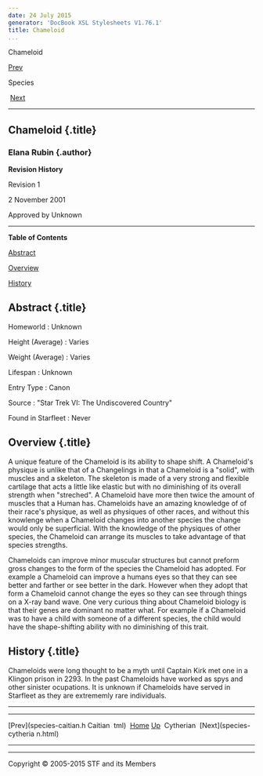 ```yaml
---
date: 24 July 2015
generator: 'DocBook XSL Stylesheets V1.76.1'
title: Chameloid
...
```


Chameloid

[Prev](species-caitian.html) 

Species

 [Next](species-cytherian.html)

* * * * *

Chameloid {.title}
---------

### Elana Rubin {.author}

**Revision History**

Revision 1

2 November 2001

Approved by Unknown

* * * * *

**Table of Contents**

[Abstract](species-chameloid.html#idp140478691404480)

[Overview](species-chameloid.html#idp140478691945248)

[History](species-chameloid.html#idp140478691948288)

Abstract {.title}
--------

 Homeworld 
:   Unknown

 Height (Average) 
:   Varies

 Weight (Average) 
:   Varies

 Lifespan 
:   Unknown

 Entry Type 
:   Canon

 Source 
:   "Star Trek VI: The Undiscovered Country"

 Found in Starfleet 
:   Never

Overview {.title}
--------

A unique feature of the Chameloid is its ability to shape shift. A
Chameloid's physique is unlike that of a Changelings in that a Chameloid
is a "solid", with muscles and a skeleton. The skeleton is made of a
very strong and flexible cartilage that acts a little like elastic but
with no diminishing of its overall strength when "streched". A Chameloid
have more then twice the amount of muscles that a Human has. Chameloids
have an amazing knowledge of of their race's physique, as well as
physiques of other races, and without this knowlenge when a Chameloid
changes into another species the change would only be superficial. With
the knowledge of the physiques of other species, the Chameloid can
arrange its muscles to take advantage of that species strengths.

Chameloids can improve minor muscular structures but cannot preform
gross changes to the form of the species the Chameloid has adopted. For
example a Chameloid can improve a humans eyes so that they can see
better and farther or see better in the dark. However when they adopt
that form a Chameloid cannot change the eyes so they can see through
things on a X-ray band wave. One very curious thing about Chameloid
biology is that their genes are dominant no matter what. For example if
a Chameloid was to have a child with someone of a different species, the
child would have the shape-shifting ability with no diminishing of this
trait.

History {.title}
-------

Chameloids were long thought to be a myth until Captain Kirk met one in
a Klingon prison in 2293. In the past Chameloids have worked as spys and
other sinister ocupations. It is unknown if Chameloids have served in
Starfleet as they are extrememly rare individuals.

* * * * *

  ------------------------ ------------------------ ------------------------
  [Prev](species-caitian.h Caitian 
  tml)                     [Home](../index.html)
  [Up](species.html)        Cytherian
   [Next](species-cytheria 
  n.html)                  
  ------------------------ ------------------------ ------------------------

* * * * *

Copyright © 2005-2015 STF and its Members
